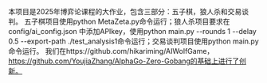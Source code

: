 本项目是2025年博弈论课程的大作业，包含三部分：五子棋，狼人杀和交易谈判。
五子棋项目使用python MetaZeta.py命令运行；狼人杀项目要求在 config/ai_config.json 中添加APIkey，使用python main.py --rounds 1 --delay 0.5 --export-path ./test_analysis1命令运行；交易谈判项目使用python main.py命令运行。
我们在https://github.com/hikariming/AIWolfGame，https://github.com/YoujiaZhang/AlphaGo-Zero-Gobang的基础上进行了创新。
